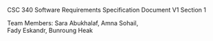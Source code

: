 CSC 340 Software Requirements Specification Document V1
Section 1

Team Members: 
Sara Abukhalaf, Amna Sohail,  
Fady Eskandr, Bunroung Heak 
